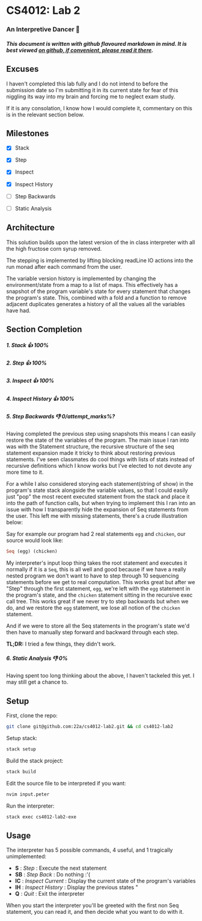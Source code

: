 # CS4012: Lab 2

### An Interpretive Dancer :dancer:

##### This document is written with github flavoured markdown in mind. It is best viewed [on github, if convenient, please read it there](https://github.com/22a/cs4012-lab2).

## Excuses
I haven't completed this lab fully and I do not intend to before the submission date so I'm submitting it in its current state for fear of this niggling its way into my brain and forcing me to neglect exam study.

If it is any consolation, I know how I would complete it, commentary on this is in the relevant section below.

## Milestones

- [x] Stack
- [x] Step
- [x] Inspect
- [x] Inspect History
- [ ] Step Backwards
- [ ] Static Analysis


## Architecture
This solution builds upon the latest version of the in class interpreter with all the high fructose corn syrup removed.

The stepping is implemented by lifting blocking readLine IO actions into the run monad after each command from the user.

The variable version history is implemented by changing the environment/state from a map to a list of maps. This effectively has a snapshot of the program variable's state for every statement that changes the program's state. This, combined with a fold and a function to remove adjacent duplicates generates a history of all the values all the variables have had.


## Section Completion

##### 1. Stack :+1: 100%

##### 2. Step :+1: 100%

##### 3. Inspect :+1: 100%

##### 4. Inspect History :+1: 100%

##### 5. Step Backwards :-1: 0/attempt_marks%?
Having completed the previous step using snapshots this means I can easily restore the state of the variables of the program. The main issue I ran into was with the Statement structure, the recursive structure of the seq statement expansion made it tricky to think about restoring previous statements. I've seen classmates do cool things with lists of stats instead of recursive definitions which I know works but I've elected to not devote any more time to it.

For a while I also considered storying each statement(string of show) in the program's state stack alongside the variable values, so that I could easily just "pop" the most recent executed statement from the stack and place it into the path of function calls, but when trying to implement this I ran into an issue with how I transparently hide the expansion of Seq statements from the user. This left me with missing statements, there's a crude illustration below:

Say for example our program had 2 real statements `egg` and `chicken`, our source would look like:
```haskell
Seq (egg) (chicken)
```

My interpreter's input loop thing takes the root statement and executes it normally if it is a `Seq`, this is all well and good because if we have a really nested program we don't want to have to step through 10 sequencing statements before we get to real computation. This works great but after we "Step" through the first statement, `egg`, we're left with the `egg` statement in the program's state, and the `chicken` statement sitting in the recursive exec call tree. This works great if we never try to step backwards but when we do, and we restore the `egg` statement, we lose all notion of the `chicken` statement.

And if we were to store all the Seq statements in the program's state we'd then have to manually step forward and backward through each step.

**TL;DR:** I tried a few things, they didn't work.


##### 6. Static Analysis :-1: 0%

Having spent too long thinking about the above, I haven't tackeled this yet. I may still get a chance to.


## Setup

First, clone the repo:
```bash
git clone git@github.com:22a/cs4012-lab2.git && cd cs4012-lab2
```

Setup stack:
```bash
stack setup
```

Build the stack project:
```bash
stack build
```

Edit the source file to be interpreted if you want:
```bash
nvim input.peter
```

Run the interpreter:
```bash
stack exec cs4012-lab2-exe
```


## Usage
 The interpreter has 5 possible commands, 4 useful, and 1 tragically unimplemented:
 * **S** : *Step* : Execute the next statement
 * **SB** : *Step Back* : Do nothing :'(
 * **IC** : *Inspect Current* : Display the current state of the program's variables
 * **IH** : *Inspect History* : Display the previous states "
 * **Q** : *Quit* : Exit the interpreter

When you start the interpreter you'll be greeted with the first non Seq statement, you can read it, and then decide what you want to do with it.
